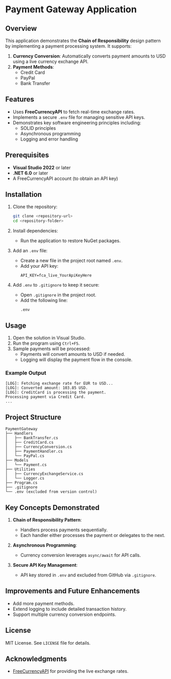 # Payment Gateway Application

## Overview
This application demonstrates the **Chain of Responsibility** design pattern by implementing a payment processing system. It supports:

1. **Currency Conversion**: Automatically converts payment amounts to USD using a live currency exchange API.
2. **Payment Methods**:
   - Credit Card
   - PayPal
   - Bank Transfer

## Features
- Uses **FreeCurrencyAPI** to fetch real-time exchange rates.
- Implements a secure `.env` file for managing sensitive API keys.
- Demonstrates key software engineering principles including:
  - SOLID principles
  - Asynchronous programming
  - Logging and error handling

## Prerequisites
- **Visual Studio 2022** or later
- **.NET 6.0** or later
- A FreeCurrencyAPI account (to obtain an API key)

## Installation

1. Clone the repository:
   ```bash
   git clone <repository-url>
   cd <repository-folder>
   ```

2. Install dependencies:
   - Run the application to restore NuGet packages.

3. Add an `.env` file:
   - Create a new file in the project root named `.env`.
   - Add your API key:
     ```env
     API_KEY=fca_live_YourApiKeyHere
     ```

4. Add `.env` to `.gitignore` to keep it secure:
   - Open `.gitignore` in the project root.
   - Add the following line:
     ```
     .env
     ```

## Usage

1. Open the solution in Visual Studio.
2. Run the program using `Ctrl+F5`.
3. Sample payments will be processed:
   - Payments will convert amounts to USD if needed.
   - Logging will display the payment flow in the console.

### Example Output
```
[LOG]: Fetching exchange rate for EUR to USD...
[LOG]: Converted amount: 103.85 USD.
[LOG]: CreditCard is processing the payment.
Processing payment via Credit Card.
...
```

## Project Structure

```
PaymentGateway
├── Handlers
│   ├── BankTransfer.cs
│   ├── CreditCard.cs
│   ├── CurrencyConversion.cs
│   ├── PaymentHandler.cs
│   └── PayPal.cs
├── Models
│   └── Payment.cs
├── Utilities
│   ├── CurrencyExchangeService.cs
│   └── Logger.cs
├── Program.cs
├── .gitignore
└── .env (excluded from version control)
```

## Key Concepts Demonstrated

1. **Chain of Responsibility Pattern**:
   - Handlers process payments sequentially.
   - Each handler either processes the payment or delegates to the next.

2. **Asynchronous Programming**:
   - Currency conversion leverages `async/await` for API calls.

3. **Secure API Key Management**:
   - API key stored in `.env` and excluded from GitHub via `.gitignore`.

## Improvements and Future Enhancements
- Add more payment methods.
- Extend logging to include detailed transaction history.
- Support multiple currency conversion endpoints.

## License
MIT License. See `LICENSE` file for details.

## Acknowledgments
- [FreeCurrencyAPI](https://freecurrencyapi.com/) for providing the live exchange rates.

